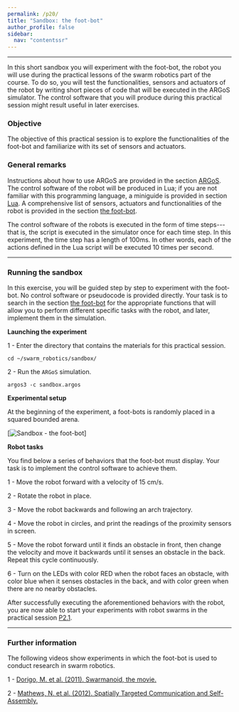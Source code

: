 ```yaml
---
permalink: /p20/
title: "Sandbox: the foot-bot"
author_profile: false
sidebar:
  nav: "contentssr"
---
```


---

In this short sandbox you will experiment with the foot-bot, the robot you will use during the practical lessons of the swarm robotics part of the course. To do so, you will test the functionalities, sensors and actuators of the robot by writing short pieces of code that will be executed in the ARGoS simulator. The control software that you will produce during this practical session might result useful in later exercises.

### Objective

The objective of this practical session is to explore the functionalities of the foot-bot and familiarize with its set of sensors and actuators.

### General remarks

Instructions about how to use ARGoS are provided in the section [ARGoS](argos.md). The control software of the robot will be produced in Lua; if you are not familiar with this programming language, a miniguide is provided in section [Lua](lua.md). A comprehensive list of sensors, actuators and functionalities of the robot is provided in the section [the foot-bot](fbot.md).

The control software of the robots is executed in the form of time steps---that is, the script is executed in the simulator once for each time step. In this experiment, the time step has a length of 100ms. In other words, each of the actions defined in the Lua script will be executed 10 times per second.

---

### Running the sandbox

In this exercise, you will be guided step by step to experiment with the foot-bot. No control software or pseudocode is provided directly. Your task is to search in the section [the foot-bot](fbot.md) for the appropriate functions that will allow you to perform different specific tasks with the robot, and later, implement them in the simulation.

**Launching the experiment**

1 - Enter the directory that contains the materials for this practical session.
```
cd ~/swarm_robotics/sandbox/
```
2 -  Run the `ARGoS` simulation.
```
argos3 -c sandbox.argos
```

**Experimental setup**

At the beginning of the experiment, a foot-bots is randomly placed in a squared bounded arena.

[![Sandbox - the foot-bot](https://dgarzonramos.github.io/robotics101/assets/images/argosinterface.png)]

**Robot tasks**

You find below a series of behaviors that the foot-bot must display. Your task is to implement the control software to achieve them.

1 - Move the robot forward with a velocity of 15 cm/s.

2 - Rotate the robot in place.

3 - Move the robot backwards and following an arch trajectory.

4 - Move the robot in circles, and print the readings of the proximity sensors in screen.

5 - Move the robot forward until it finds an obstacle in front, then change the velocity and move it backwards until it senses an obstacle in the back. Repeat this cycle continuously.

6 - Turn on the LEDs with color RED when the robot faces an obstacle, with color blue when it senses obstacles in the back, and with color green when there are no nearby obstacles.

After successfully executing the aforementioned behaviors with the robot, you are now able to start your experiments with robot swarms in the practical session [P2.1](p21.md).

---

### Further information

The following videos show experiments in which the foot-bot is used to conduct research in swarm robotics.

1 - [Dorigo, M. et al. (2011). Swarmanoid, the movie.](https://www.youtube.com/watch?v=M2nn1X9Xlps)

2 - [Mathews, N. et al. (2012). Spatially Targeted Communication and Self-Assembly.](https://www.youtube.com/watch?v=i3ernrkZ91E)
